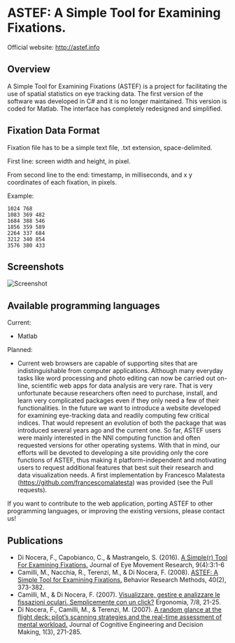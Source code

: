 # ASTEF: A Simple Tool for Examining Fixations.

Official website: http://astef.info

## Overview
A Simple Tool for Examining Fixations (ASTEF) is a project for facilitating the use of spatial statistics on eye tracking data. The first version of the software was developed in C# and it is no longer maintained. This version is coded for Matlab. The interface has completely redesigned and simplified.

## Fixation Data Format
Fixation file has to be a simple text file, .txt extension, space-delimited.

First line: screen width and height, in pixel.

From second line to the end: timestamp, in milliseconds, and x y coordinates of each fixation, in pixels.

Example:
```
1024 768
1083 369 482
1684 388 546
1856 359 589
2264 337 684
3212 340 854
3576 380 433
```
## Screenshots

![Screenshot](ASTEF-load.png)

## Available programming languages

Current:
* Matlab

Planned:
* Current web browsers are capable of supporting sites that are indistinguishable from computer applications. Although many everyday tasks like word processing and photo editing can now be carried out on-line, scientific web apps for data analysis are very rare. That is very unfortunate because researchers often need to purchase, install, and learn very complicated packages even if they only need a few of their functionalities. In the future we want to introduce a website developed for examining eye-tracking data and readily computing few critical indices. That would represent an evolution of both the package that was introduced several years ago and the current one. So far, ASTEF users were mainly interested in the NNI computing function and often requested versions for other operating systems. With that in mind, our efforts will be devoted to developing a site providing only the core functions of ASTEF, thus making it platform-independent and motivating users to request additional features that best suit their research and data visualization needs. A first implementation by Francesco Malatesta (https://github.com/francescomalatesta) was provided (see the Pull requests).

If you want to contribute to the web application, porting ASTEF to other programming languages, or improving the existing versions, please contact us!

## Publications
* Di Nocera, F., Capobianco, C., & Mastrangelo, S. (2016). [A Simple(r) Tool For Examining Fixations.][df1] Journal of Eye Movement Research, 9(4):3:1-6
* Camilli, M., Nacchia, R., Terenzi, M., & Di Nocera, F. (2008). [ASTEF: A Simple Tool for Examining Fixations.][df2] Behavior Research Methods, 40(2), 373-382.
* Camilli, M., & Di Nocera, F. (2007). [Visualizzare, gestire e analizzare le fissazioni oculari. Semplicemente con un click?][df3] Ergonomia, 7/8, 21-25.
* Di Nocera, F., Camilli, M., & Terenzi, M. (2007). [A random glance at the flight deck: pilot’s scanning strategies and the real-time assessment of mental workload.][df3] Journal of Cognitive Engineering and Decision Making, 1(3), 271-285.

[df1]: https://bop.unibe.ch/index.php/JEMR/article/view/2477/pdf_943
[df2]: http://link.springer.com/content/pdf/10.3758/BRM.40.2.373.pdf
[df3]: https://drive.google.com/open?id=0B7AUqNOamccSemdBY3FudTNBMm8
[df4]: http://edm.sagepub.com/content/1/3/271.full.pdf
